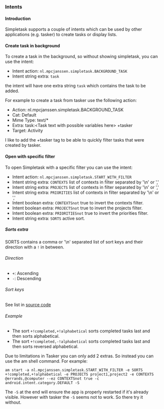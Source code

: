 ### Intents

#### Introduction

Simpletask supports a couple of intents which can be used by other applications (e.g. tasker) to create tasks or display lists.

#### Create task in background

To create a task in the background, so without showing simpletask, you can use the intent:

* Intent action: `nl.mpcjanssen.simpletask.BACKGROUND_TASK`
* Intent string extra: `task`

the intent will have one extra string `task` which contains the task to be added.

For example to create a task from tasker use the following action:

* Action: nl.mpcjanssen.simpletask.BACKGROUND_TASK
* Cat: Default
* Mime Type: text/*
* Extra: task:\<Task text with possible variables here\> +tasker
* Target: Activity

I like to add the +tasker tag to be able to quickly filter tasks that were created by tasker.

#### Open with specific filter

To open Simpletask with a specific filter you can use the intent:

* Intent action: `nl.mpcjanssen.simpletask.START_WITH_FILTER`
* Intent string extra: `CONTEXTS` list of contexts in filter separated by '\\n' or ','
* Intent string extra: `PROJECTS` list of contexts in filter separated by '\\n' or ','
* Intent string extra: `PRIORITIES` list of contexts in filter separated by '\\n' or ','
* Intent boolean extra: `CONTEXTSnot` true to invert the contexts filter.
* Intent boolean extra: `PROJECTSnot` true to invert the projects filter.
* Intent boolean extra: `PRIORITIESnot` true to invert the priorities filter.
* Intent string extra: `SORTS` active sort.

##### Sorts extra

SORTS contains a comma or '\n' separated list of sort keys and their direction with a `!` in between.

###### Direction

* `+`: Ascending
* `-`: Descending

###### Sort keys

See list in [source code](http://mpcjanssen.nl/fossil/simpletask/artifact/ac6b9bf579b8d1a9c23083031852a0fdd81efb75?ln=42-51)

###### Example

* The sort `+!completed,+!alphabetical` sorts completed tasks last and then sorts alphabetical.
* The sort `+!completed,-!alphabetical` sorts completed tasks last and then sorts reversed alphabetical.

Due to limitations in Tasker you can only add 2 extras. So instead you can use the am shell command. For example:

`am start -a nl.mpcjanssen.simpletask.START_WITH_FILTER -e SORTS +!completed,+!alphabetical -e PROJECTS project1,project2 -e CONTEXTS @errands,@computer --ez CONTEXTSnot true -c android.intent.category.DEFAULT -S`

The `-S` at the end will ensure the app is properly restarted if it's already visible. However with tasker the `-S` seems not to work. So there try it without.


